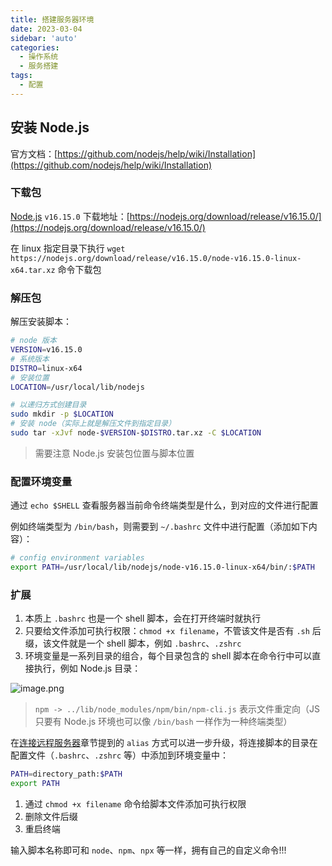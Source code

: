 ```yaml
---
title: 搭建服务器环境
date: 2023-03-04
sidebar: 'auto'
categories:
  - 操作系统
  - 服务搭建
tags:
  - 配置
---
```


## 安装 Node.js

官方文档：[https://github.com/nodejs/help/wiki/Installation](https://github.com/nodejs/help/wiki/Installation)

### 下载包

[Node.js](https://nodejs.org/zh-cn/) `v16.15.0` 下载地址：[https://nodejs.org/download/release/v16.15.0/](https://nodejs.org/download/release/v16.15.0/)

在 linux 指定目录下执行 `wget https://nodejs.org/download/release/v16.15.0/node-v16.15.0-linux-x64.tar.xz` 命令下载包

### 解压包

解压安装脚本：

```sh
# node 版本
VERSION=v16.15.0
# 系统版本
DISTRO=linux-x64
# 安装位置
LOCATION=/usr/local/lib/nodejs

# 以递归方式创建目录
sudo mkdir -p $LOCATION
# 安装 node（实际上就是解压文件到指定目录）
sudo tar -xJvf node-$VERSION-$DISTRO.tar.xz -C $LOCATION
```

> 需要注意 Node.js 安装包位置与脚本位置

### 配置环境变量

通过 `echo $SHELL` 查看服务器当前命令终端类型是什么，到对应的文件进行配置

例如终端类型为 `/bin/bash`，则需要到 `~/.bashrc` 文件中进行配置（添加如下内容）：

```sh
# config environment variables
export PATH=/usr/local/lib/nodejs/node-v16.15.0-linux-x64/bin/:$PATH
```

### 扩展

1. 本质上 `.bashrc` 也是一个 shell 脚本，会在打开终端时就执行
2. 只要给文件添加可执行权限：`chmod +x filename`，不管该文件是否有 `.sh` 后缀，该文件就是一个 shell 脚本，例如 `.bashrc`、`.zshrc`
3. 环境变量是一系列目录的组合，每个目录包含的 shell 脚本在命令行中可以直接执行，例如 Node.js 目录：

![image.png](https://s2.loli.net/2023/03/04/tJceUbjQ2fRG6TO.png)

> `npm -> ../lib/node_modules/npm/bin/npm-cli.js` 表示文件重定向（JS 只要有 Node.js 环境也可以像 `/bin/bash` 一样作为一种终端类型）

在[连接远程服务器](/operation-system/connect.html)章节提到的 `alias` 方式可以进一步升级，将连接脚本的目录在配置文件（`.bashrc`、`.zshrc` 等）中添加到环境变量中：

```sh
PATH=directory_path:$PATH
export PATH
```

1. 通过 `chmod +x filename` 命令给脚本文件添加可执行权限
2. 删除文件后缀
3. 重启终端

输入脚本名称即可和 `node`、`npm`、`npx` 等一样，拥有自己的自定义命令!!!
